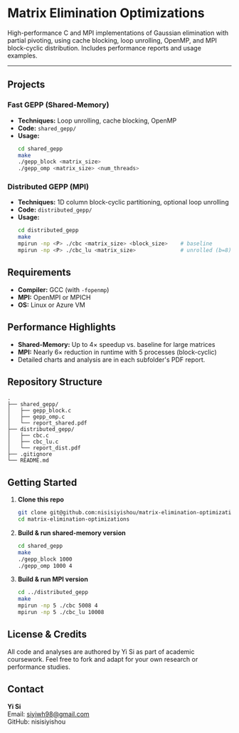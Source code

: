 # Matrix Elimination Optimizations

High-performance C and MPI implementations of Gaussian elimination with partial pivoting, using cache blocking, loop unrolling, OpenMP, and MPI block-cyclic distribution. Includes performance reports and usage examples.

---

## Projects

### Fast GEPP (Shared-Memory)
- **Techniques:** Loop unrolling, cache blocking, OpenMP  
- **Code:** `shared_gepp/`  
- **Usage:**
  ```bash
  cd shared_gepp
  make
  ./gepp_block <matrix_size>
  ./gepp_omp <matrix_size> <num_threads>
  ```

### Distributed GEPP (MPI)
- **Techniques:** 1D column block-cyclic partitioning, optional loop unrolling
- **Code:** `distributed_gepp/`
- **Usage:**
  ```bash
  cd distributed_gepp
  make
  mpirun -np <P> ./cbc <matrix_size> <block_size>    # baseline
  mpirun -np <P> ./cbc_lu <matrix_size>              # unrolled (b=8)
  ```

## Requirements
- **Compiler:** GCC (with `-fopenmp`)
- **MPI:** OpenMPI or MPICH
- **OS:** Linux or Azure VM

## Performance Highlights
- **Shared-Memory:** Up to 4× speedup vs. baseline for large matrices
- **MPI:** Nearly 6× reduction in runtime with 5 processes (block-cyclic)
- Detailed charts and analysis are in each subfolder's PDF report.

## Repository Structure

```
.
├── shared_gepp/
│   ├── gepp_block.c
│   ├── gepp_omp.c
│   └── report_shared.pdf
├── distributed_gepp/
│   ├── cbc.c
│   ├── cbc_lu.c
│   └── report_dist.pdf
├── .gitignore
└── README.md
```

## Getting Started

1. **Clone this repo**
   ```bash
   git clone git@github.com:nisisiyishou/matrix-elimination-optimizations.git
   cd matrix-elimination-optimizations
   ```

2. **Build & run shared-memory version**
   ```bash
   cd shared_gepp
   make
   ./gepp_block 1000
   ./gepp_omp 1000 4
   ```

3. **Build & run MPI version**
   ```bash
   cd ../distributed_gepp
   make
   mpirun -np 5 ./cbc 5008 4
   mpirun -np 5 ./cbc_lu 10008
   ```

## License & Credits

All code and analyses are authored by Yi Si as part of academic coursework. Feel free to fork and adapt for your own research or performance studies.

## Contact

**Yi Si**  
Email: siyiwh98@gmail.com  
GitHub: nisisiyishou
